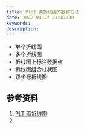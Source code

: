 ```yaml
---
title: Plot 画折线图的各种方法
date: 2022-04-27 21:47:39
keywords:
description:
---
```


* 单个折线图
* 多个折线图
* 折线图上标注数据点
* 折线图组合柱状图
* 双坐标折线图

## 参考资料

1. [PLT 画折线图](https://blog.csdn.net/weixin_40283816/article/details/84320962)
2. 
